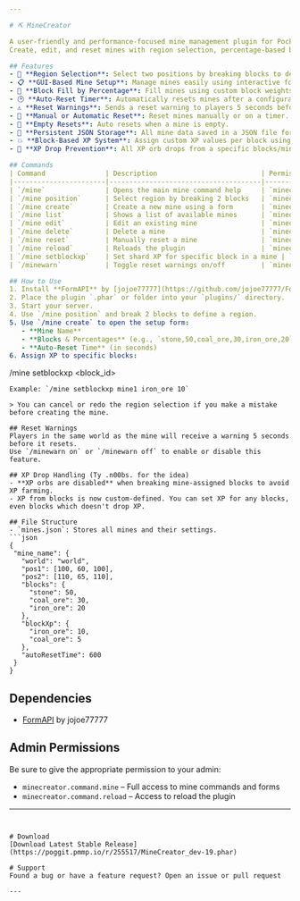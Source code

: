 ```yaml
---

# ⛏️ MineCreator

A user-friendly and performance-focused mine management plugin for PocketMine-MP servers.  
Create, edit, and reset mines with region selection, percentage-based block filling, XP control, and automatic resets – all through an intuitive FormAPI interface!

## Features
- 📐 **Region Selection**: Select two positions by breaking blocks to define the mine area.
- 📋 **GUI-Based Mine Setup**: Manage mines easily using interactive forms.
- 🧱 **Block Fill by Percentage**: Fill mines using custom block weights (e.g., `stone 50%, coal_ore 30%`).
- 🕒 **Auto-Reset Timer**: Automatically resets mines after a configurable delay.
- ⚠️ **Reset Warnings**: Sends a reset warning to players 5 seconds before a mine resets.
- 🔁 **Manual or Automatic Reset**: Reset mines manually or on a timer.
- 🧼 **Empty Resets**: Auto resets when a mine is empty.
- 💾 **Persistent JSON Storage**: All mine data saved in a JSON file for easy backup and editing.
- 💥 **Block-Based XP System**: Assign custom XP values per block using a simple command.
- 🚫 **XP Drop Prevention**: All XP orb drops from a specific blocks/mines which has a custom value are canceled to avoid dupes. (this only applies inside mines)

## Commands
| Command               | Description                          | Permission                       |
|-----------------------|--------------------------------------|----------------------------------|
| `/mine`               | Opens the main mine command help     | `minecreator.command.mine`       |
| `/mine position`      | Select region by breaking 2 blocks   | `minecreator.command.mine`       |
| `/mine create`        | Create a new mine using a form       | `minecreator.command.mine`       |
| `/mine list`          | Shows a list of available mines      | `minecreator.command.mine`       |
| `/mine edit`          | Edit an existing mine                | `minecreator.command.mine`       |
| `/mine delete`        | Delete a mine                        | `minecreator.command.mine`       |
| `/mine reset`         | Manually reset a mine                | `minecreator.command.mine`       |
| `/mine reload`        | Reloads the plugin                   | `minecreator.command.reload`     |
| `/mine setblockxp`    | Set shard XP for specific block in a mine | `minecreator.command.mine`   |
| `/minewarn`           | Toggle reset warnings on/off         | `minecreator.command.minewarn`   |

## How to Use
1. Install **FormAPI** by [jojoe77777](https://github.com/jojoe77777/FormAPI) *(Required)*.
2. Place the plugin `.phar` or folder into your `plugins/` directory.
3. Start your server.
4. Use `/mine position` and break 2 blocks to define a region.
5. Use `/mine create` to open the setup form:
   - **Mine Name**
   - **Blocks & Percentages** (e.g., `stone,50,coal_ore,30,iron_ore,20`)
   - **Auto-Reset Time** (in seconds)
6. Assign XP to specific blocks:
   ```
   /mine setblockxp <mine> <block_id> <xp>
   ```
   Example: `/mine setblockxp mine1 iron_ore 10`

> You can cancel or redo the region selection if you make a mistake before creating the mine.

## Reset Warnings
Players in the same world as the mine will receive a warning 5 seconds before it resets.  
Use `/minewarn on` or `/minewarn off` to enable or disable this feature.

## XP Drop Handling (Ty .n00bs. for the idea)
- **XP orbs are disabled** when breaking mine-assigned blocks to avoid XP farming.
- XP from blocks is now custom-defined. You can set XP for any blocks, even blocks which doesn't drop XP.

## File Structure
- `mines.json`: Stores all mines and their settings.
  ```json
  {
    "mine_name": {
      "world": "world",
      "pos1": [100, 60, 100],
      "pos2": [110, 65, 110],
      "blocks": {
        "stone": 50,
        "coal_ore": 30,
        "iron_ore": 20
      },
      "blockXp": {
        "iron_ore": 10,
        "coal_ore": 5
      },
      "autoResetTime": 600
    }
  }
  ```

## Dependencies
- [FormAPI](https://github.com/jojoe77777/FormAPI) by jojoe77777

## Admin Permissions
Be sure to give the appropriate permission to your admin:
- `minecreator.command.mine` – Full access to mine commands and forms
- `minecreator.command.reload` – Access to reload the plugin

---
```


# Download
[Download Latest Stable Release](https://poggit.pmmp.io/r/255517/MineCreator_dev-19.phar)

# Support
Found a bug or have a feature request? Open an issue or pull request

---
